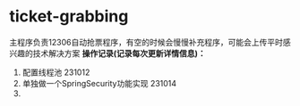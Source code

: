 # ticket-grabbing
主程序负责12306自动抢票程序，有空的时候会慢慢补充程序，可能会上传平时感兴趣的技术解决方案
**操作记录(记录每次更新详情信息)：**
1. 配置线程池 231012
2. 单独做一个SpringSecurity功能实现 231014
3. 
